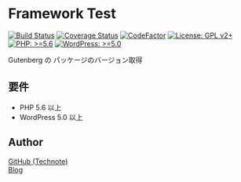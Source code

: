 # Framework Test

[![Build Status](https://travis-ci.com/technote/gutenberg-packages.svg?branch=master)](https://travis-ci.com/technote/gutenberg-packages)
[![Coverage Status](https://coveralls.io/repos/github/technote/gutenberg-packages/badge.svg?branch=master)](https://coveralls.io/github/technote/gutenberg-packages?branch=master)
[![CodeFactor](https://www.codefactor.io/repository/github/technote/gutenberg-packages/badge)](https://www.codefactor.io/repository/github/technote/gutenberg-packages)
[![License: GPL v2+](https://img.shields.io/badge/License-GPL%20v2%2B-blue.svg)](http://www.gnu.org/licenses/gpl-2.0.html)
[![PHP: >=5.6](https://img.shields.io/badge/PHP-%3E%3D5.6-orange.svg)](http://php.net/)
[![WordPress: >=5.0](https://img.shields.io/badge/WordPress-%3E%3D5.0-brightgreen.svg)](https://wordpress.org/)

Gutenberg の パッケージのバージョン取得

## 要件
- PHP 5.6 以上
- WordPress 5.0 以上

## Author
[GitHub (Technote)](https://github.com/technote-space)  
[Blog](https://technote.space)
